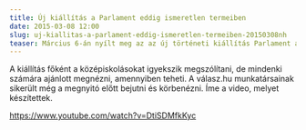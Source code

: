 ```yaml
---
title: Új kiállítás a Parlament eddig ismeretlen termeiben
date: 2015-03-08 12:00
slug: uj-kiallitas-a-parlament-eddig-ismeretlen-termeiben-20150308nh
teaser: Március 6-án nyílt meg az az új történeti kiállítás Parlament alatt, mely parlamentarizmus gyökereit, működését és fejlődését mutatja be.
---
```


A kiállítás főként a középiskolásokat igyekszik megszólítani, de mindenki számára ajánlott megnézni, amennyiben teheti. A válasz.hu munkatársainak sikerült még a megnyitó előtt bejutni és körbenézni. Íme a video, melyet készítettek.

https://www.youtube.com/watch?v=DtiSDMfkKyc

